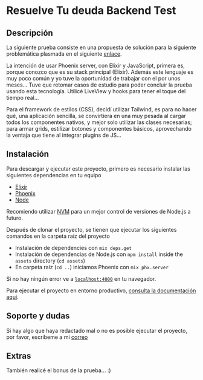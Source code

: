 # Resuelve Tu deuda Backend Test

## Descripción
La siguiente prueba consiste en una propuesta de solución para la siguiente problemática plasmada en el siguiente [enlace](https://github.com/resuelve/prueba-ing-backend/blob/master/README.md).

La intención de usar Phoenix server, con Elixir y JavaScript, primera es, porque conozco que es su stack principal (Elixir). Además este lenguaje es muy poco común y yo tuve la oportunidad de trabajar con el por unos meses... Tuve que retomar casos de estudio para poder concluir la prueba usando esta tecnología.
Utilicé LiveView y hooks para tener el toque del tiempo real...

Para el framework de estilos (CSS), decidí utilizar Tailwind, es para no hacer qué, una aplicación sencilla, se convirtiera en una muy pesada al cargar todos los componentes nativos, y mejor solo utilizar las clases necesarias; para armar grids, estilizar botones y componentes básicos, aprovechando la ventaja que tiene al integrar plugins de JS...


## Instalación
Para descargar y ejecutar este proyecto, primero es necesario instalar las siguientes dependencias en tu equipo

  * [Elixir](https://elixir-lang.org/install.html)
  * [Phoenix](https://hexdocs.pm/phoenix/installation.html)
  * [Node](https://nodejs.org/es/download/)

Recomiendo utilizar [NVM](https://github.com/nvm-sh/nvm) para un mejor control de versiones de Node.js a futuro.

Después de clonar el proyecto, se tienen que ejecutar los siguientes comandos en la carpeta raíz del proyecto

  * Instalación de dependencies con `mix deps.get`
  * Instalación de dependencias de Node.js con `npm install` inside the `assets` directory (`cd assets`)
  * En carpeta raíz (`cd ..`) iniciamos Phoenix con `mix phx.server`

Si no hay ningún error ve a [`localhost:4000`](http://localhost:4000) en tu navegador.

Para ejecutar el proyecto en entorno productivo, [consulta la documentación aquí](https://hexdocs.pm/phoenix/deployment.html).

## Soporte y dudas
Si hay algo que haya redactado mal o no es posible ejecutar el proyecto, por favor, escribeme a mi [correo](mailto:jestorres10@gmail.com)

## Extras
También realicé el bonus de la prueba... :)